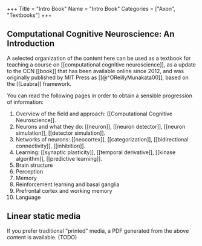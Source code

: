 +++
Title = "Intro Book"
Name = "Intro Book"
Categories = ["Axon", "Textbooks"]
+++

## Computational Cognitive Neuroscience: An Introduction

A selected organization of the content here can be used as a textbook for teaching a course on [[computational cognitive neuroscience]], as a update to the CCN [[book]] that has been available online since 2012, and was originally published by MIT Press as [[@^OReillyMunakata00]], based on the [[Leabra]] framework.

You can read the following pages in order to obtain a sensible progression of information:

1. Overview of the field and approach: [[Computational Cognitive Neuroscience]].
2. Neurons and what they do: [[neuron]], [[neuron detector]], [[neuron simulation]], [[detector simulation]].
3. Networks of neurons: [[neocortex]], [[categorization]], [[bidirectional connectivity]], [[inhibition]].
4. Learning: [[synaptic plasticity]], [[temporal derivative]], [[kinase algorithm]], [[predictive learning]].
5. Brain structure
6. Perception
7. Memory
8. Reinforcement learning and basal ganglia
9. Prefrontal cortex and working memory
10. Language

## Linear static media

If you prefer traditional "printed" media, a PDF generated from the above content is available. (TODO)

